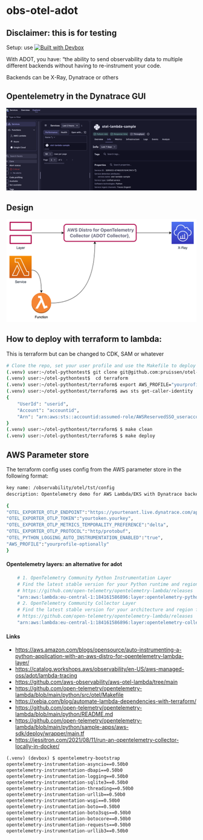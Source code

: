# obs-otel-adot
## Disclaimer: this is for testing
Setup: use [![Built with Devbox](https://www.jetify.com/img/devbox/shield_galaxy.svg)](https://www.jetify.com/devbox/docs/contributor-quickstart/)

With ADOT, you have: “the ability to send observability data to multiple different backends without having to re-instrument your code.

Backends can be X-Ray, Dynatrace or others

## Opentelemetry in the Dynatrace GUI
![Alt text](docs/images/result.png?raw=true "Adot Dynatrace")

## Design
![Alt text](docs/images/adot-layer.png?raw=true "Adot Dynatrace")

## How to deploy with terraform to lambda:
This is terraform but can be changed to CDK, SAM or whatever
```bash
# Clone the repo, set your user profile and use the Makefile to deploy the lambda
(.venv) user:~/otel-pythontest$ git clone git@github.com:pruissen/otel-pythontest.git
(.venv) user:~/otel-pythontest$  cd terraform
(.venv) user:~/otel-pythontest/terraform$ export AWS_PROFILE="yourprofile"
(.venv) user:~/otel-pythontest/terraform$ aws sts get-caller-identity
{
    "UserId": "userid",
    "Account": "accountid",
    "Arn": "arn:aws:sts::accountid:assumed-role/AWSReservedSSO_useraccountname"
}
(.venv) user:~/otel-pythontest/terraform$ $ make clean
(.venv) user:~/otel-pythontest/terraform$ $ make deploy
```
## AWS Parameter store
The terraform config uses config from the AWS parameter store in the following format:
```bash
key name: /observability/otel/tst/config
description: Opentelemetry demo for AWS Lambda/EKS with Dynatrace backend
```
```bash
{
"OTEL_EXPORTER_OTLP_ENDPOINT":"https://yourtenant.live.dynatrace.com/api/v2/otlp",
"OTEL_EXPORTER_OTLP_TOKEN":"yourtoken.yourkey",
"OTEL_EXPORTER_OTLP_METRICS_TEMPORALITY_PREFERENCE":"delta",
"OTEL_EXPORTER_OTLP_PROTOCOL":"http/protobuf",
"OTEL_PYTHON_LOGGING_AUTO_INSTRUMENTATION_ENABLED":"true",
"AWS_PROFILE":"yourprofile-optionally"
}
```


#### Opentelemetry layers: an alternative for adot
```bash
    # 1. OpenTelemetry Community Python Instrumentation Layer
    # Find the latest stable version for your Python runtime and region from:
    # https://github.com/open-telemetry/opentelemetry-lambda/releases
    "arn:aws:lambda:eu-central-1:184161586896:layer:opentelemetry-python-0_14_0:1", # Example ARN for Python 3.11
    # 2. OpenTelemetry Community Collector Layer
    # Find the latest stable version for your architecture and region from:
    # https://github.com/open-telemetry/opentelemetry-lambda/releases
    "arn:aws:lambda:eu-central-1:184161586896:layer:opentelemetry-collector-amd64-0_15_0:1", # Example ARN for amd64 architecture
```

#### Links
- https://aws.amazon.com/blogs/opensource/auto-instrumenting-a-python-application-with-an-aws-distro-for-opentelemetry-lambda-layer/
- https://catalog.workshops.aws/observability/en-US/aws-managed-oss/adot/lambda-tracing
- https://github.com/aws-observability/aws-otel-lambda/tree/main
- https://github.com/open-telemetry/opentelemetry-lambda/blob/main/python/src/otel/Makefile
- https://xebia.com/blog/automate-lambda-dependencies-with-terraform/
- https://github.com/open-telemetry/opentelemetry-lambda/blob/main/python/README.md
- https://github.com/open-telemetry/opentelemetry-lambda/blob/main/python/sample-apps/aws-sdk/deploy/wrapper/main.tf
- https://jessitron.com/2021/08/11/run-an-opentelemetry-collector-locally-in-docker/

``` Testing
(.venv) (devbox) $ opentelemetry-bootstrap
opentelemetry-instrumentation-asyncio==0.50b0
opentelemetry-instrumentation-dbapi==0.50b0
opentelemetry-instrumentation-logging==0.50b0
opentelemetry-instrumentation-sqlite3==0.50b0
opentelemetry-instrumentation-threading==0.50b0
opentelemetry-instrumentation-urllib==0.50b0
opentelemetry-instrumentation-wsgi==0.50b0
opentelemetry-instrumentation-boto==0.50b0
opentelemetry-instrumentation-boto3sqs==0.50b0
opentelemetry-instrumentation-botocore==0.50b0
opentelemetry-instrumentation-requests==0.50b0
opentelemetry-instrumentation-urllib3==0.50b0
```